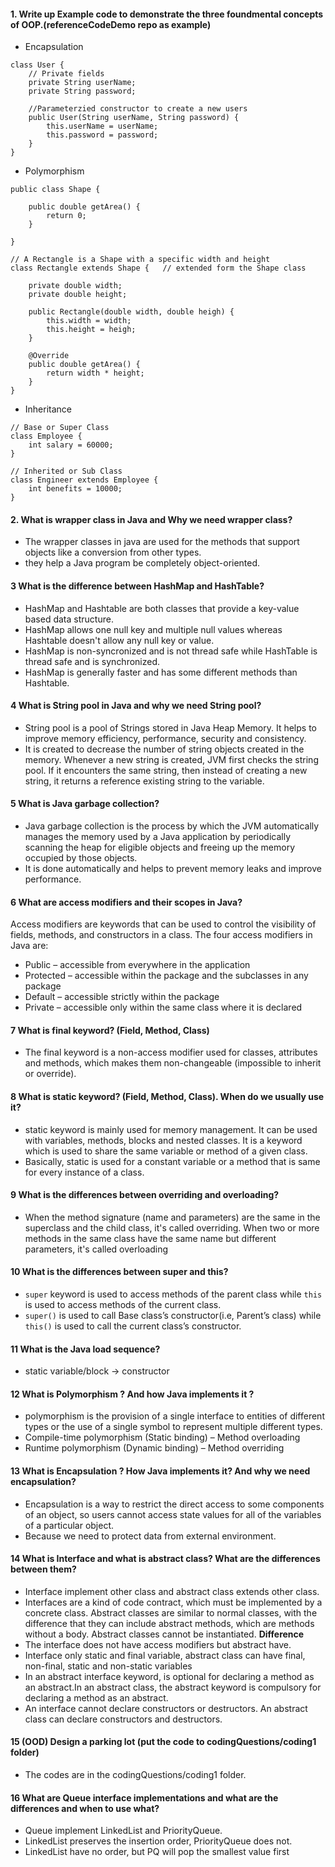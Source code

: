 							 								
#### 1. Write up Example code to demonstrate the three foundmental concepts of OOP.(referenceCodeDemo repo as example)
   - Encapsulation
```
class User {
    // Private fields
    private String userName;
    private String password;

    //Parameterzied constructor to create a new users
    public User(String userName, String password) {
        this.userName = userName;
        this.password = password;
    }
}
 ```
   - Polymorphism
```
public class Shape {

    public double getArea() {
        return 0;
    }

}

// A Rectangle is a Shape with a specific width and height
class Rectangle extends Shape {   // extended form the Shape class

    private double width;
    private double height;

    public Rectangle(double width, double heigh) {
        this.width = width;
        this.height = heigh;
    }

    @Override
    public double getArea() {
        return width * height;
    }
}
```
   - Inheritance
```
// Base or Super Class
class Employee {
    int salary = 60000;
}
 
// Inherited or Sub Class
class Engineer extends Employee {
    int benefits = 10000;
}
```
 												 						
#### 2. What is wrapper class in Java and Why we need wrapper class?
+ The wrapper classes in java are used for the methods that support objects like a conversion from other types.
+ they help a Java program be completely object-oriented.
#### 3 What is the difference between HashMap and HashTable?
+ HashMap and Hashtable are both classes that provide a key-value based data structure.
+ HashMap allows one null key and multiple null values whereas Hashtable doesn't allow any null key or value. 
+ HashMap is non-syncronized and is not thread safe while HashTable is thread safe and is synchronized.
+ HashMap is generally faster and has some different methods than Hashtable.
#### 4 What is String pool in Java and why we need String pool?
+ String pool is a pool of Strings stored in Java Heap Memory. It helps to improve memory efficiency, performance, security and consistency.
+ It is created to decrease the number of string objects created in the memory. Whenever a new string is created, JVM first checks the string pool. If it encounters the same string, then instead of creating a new string, it returns a reference existing string to the variable.
#### 5 What is Java garbage collection?
+ Java garbage collection is the process by which the JVM automatically manages the memory used by a Java application by periodically scanning the heap for eligible objects and freeing up the memory occupied by those objects. 
+ It is done automatically and helps to prevent memory leaks and improve performance.
#### 6 What are access modifiers and their scopes in Java?
Access modifiers are keywords that can be used to control the visibility of fields, methods, and constructors in a class. The four access modifiers in Java are:
+ Public – accessible from everywhere in the application
+ Protected – accessible within the package and the subclasses in any package
+ Default – accessible strictly within the package
+ Private – accessible only within the same class where it is declared
#### 7  What is final keyword? (Field, Method, Class)
+ The final keyword is a non-access modifier used for classes, attributes and methods, which makes them non-changeable (impossible to inherit or override). 
#### 8 What is static keyword? (Field, Method, Class). When do we usually use it?
+ static keyword is mainly used for memory management. It can be used with variables, methods, blocks and nested classes. It is a keyword which is used to share the same variable or method of a given class. 
+ Basically, static is used for a constant variable or a method that is same for every instance of a class.
#### 9 What is the differences between overriding and overloading?
+ When the method signature (name and parameters) are the same in the superclass and the child class, it's called overriding. When two or more methods in the same class have the same name but different parameters, it's called overloading
#### 10 What is the differences between super and this?
+ `super` keyword is used to access methods of the parent class while `this` is used to access methods of the current class.
+ `super()` is used to call Base class’s constructor(i.e, Parent’s class) while `this()` is used to call the current class’s constructor.
#### 11 What is the Java load sequence?
+ static variable/block -> constructor
#### 12 What is Polymorphism ? And how Java implements it ?
+ polymorphism is the provision of a single interface to entities of different types or the use of a single symbol to represent multiple different types.
+ Compile-time polymorphism (Static binding) – Method overloading
+ Runtime polymorphism (Dynamic binding) – Method overriding
#### 13 What is Encapsulation ? How Java implements it? And why we need encapsulation?
+ Encapsulation is a way to restrict the direct access to some components of an object, so users cannot access state values for all of the variables of a particular object.
+ Because we need to protect data from external environment.
#### 14 What is Interface and what is abstract class? What are the differences between them?
+ Interface implement other class and abstract class extends other class.
+ Interfaces are a kind of code contract, which must be implemented by a concrete class. Abstract classes are similar to normal classes, with the difference that they can include abstract methods, which are methods without a body. Abstract classes cannot be instantiated.
**Difference**
+ The interface does not have access modifiers but abstract have.
+ Interface only static and final variable, abstract class can have final, non-final, static and non-static
  variables
+ In an abstract interface keyword, is optional for declaring a method as an abstract.In an abstract class, the abstract
  keyword is compulsory for declaring a method as an abstract.
+ An interface cannot declare constructors or destructors. An abstract class can declare constructors and destructors.
#### 15 (OOD) Design a parking lot (put the code to codingQuestions/coding1 folder)
+ The codes are in the codingQuestions/coding1 folder.
#### 16 What are Queue interface implementations and what are the differences and when to use what?
+ Queue implement LinkedList and PriorityQueue.
+ LinkedList preserves the insertion order, PriorityQueue does not.
+ LinkedList have no order, but PQ will pop the smallest value first
